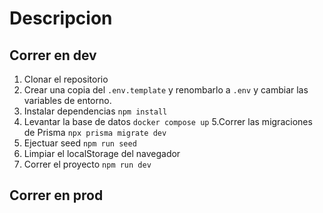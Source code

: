 # Descripcion

## Correr en dev

1. Clonar el repositorio
2. Crear una copia del ```.env.template``` y renombarlo a ```.env``` y cambiar las variables de entorno.
3. Instalar dependencias ```npm install```
4. Levantar la base de datos ```docker compose up```
5.Correr las migraciones de Prisma ```npx prisma migrate dev```
6. Ejectuar seed ```npm run seed```
7. Limpiar el localStorage del navegador
8. Correr el proyecto ```npm run dev```



## Correr en prod